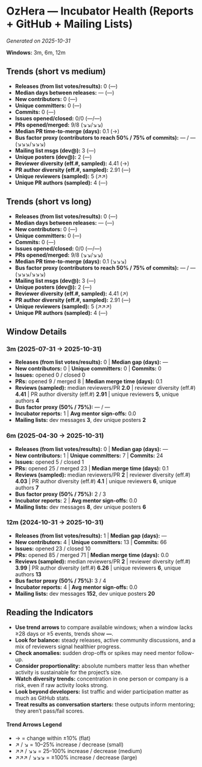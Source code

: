 # OzHera — Incubator Health (Reports + GitHub + Mailing Lists)
_Generated on 2025-10-31_

**Windows:** 3m, 6m, 12m

## Trends (short vs medium)

- **Releases (from list votes/results):** 0 (—)
- **Median days between releases:** — (—)
- **New contributors:** 0 (—)
- **Unique committers:** 0 (—)
- **Commits:** 0 (—)
- **Issues opened/closed:** 0/0 (—/—)
- **PRs opened/merged:** 9/8 (↘↘/↘↘)
- **Median PR time-to-merge (days):** 0.1 (→)
- **Bus factor proxy (contributors to reach 50% / 75% of commits):** — / — (↘↘↘/↘↘↘)
- **Mailing list msgs (dev@):** 3 (—)
- **Unique posters (dev@):** 2 (—)
- **Reviewer diversity (eff.#, sampled):** 4.41 (→)
- **PR author diversity (eff.#, sampled):** 2.91 (—)
- **Unique reviewers (sampled):** 5 (↗↗)
- **Unique PR authors (sampled):** 4 (—)

## Trends (short vs long)

- **Releases (from list votes/results):** 0 (—)
- **Median days between releases:** — (—)
- **New contributors:** 0 (—)
- **Unique committers:** 0 (—)
- **Commits:** 0 (—)
- **Issues opened/closed:** 0/0 (—/—)
- **PRs opened/merged:** 9/8 (↘↘/↘↘)
- **Median PR time-to-merge (days):** 0.1 (↘↘↘)
- **Bus factor proxy (contributors to reach 50% / 75% of commits):** — / — (↘↘↘/↘↘↘)
- **Mailing list msgs (dev@):** 3 (—)
- **Unique posters (dev@):** 2 (—)
- **Reviewer diversity (eff.#, sampled):** 4.41 (↗)
- **PR author diversity (eff.#, sampled):** 2.91 (—)
- **Unique reviewers (sampled):** 5 (↗↗↗)
- **Unique PR authors (sampled):** 4 (—)

## Window Details
### 3m  (2025-07-31 → 2025-10-31)
- **Releases (from list votes/results):** 0  |  **Median gap (days):** —
- **New contributors:** 0  |  **Unique committers:** 0  |  **Commits:** 0
- **Issues:** opened 0 / closed 0
- **PRs:** opened 9 / merged 8  |  **Median merge time (days):** 0.1
- **Reviews (sampled):** median reviewers/PR **2.0**  |  reviewer diversity (eff.#) **4.41**  |  PR author diversity (eff.#) **2.91**  |  unique reviewers **5**, unique authors **4**
- **Bus factor proxy (50% / 75%):** — / —
- **Incubator reports:** 1  |  **Avg mentor sign-offs:** 0.0
- **Mailing lists:** dev messages **3**, dev unique posters **2**

### 6m  (2025-04-30 → 2025-10-31)
- **Releases (from list votes/results):** 0  |  **Median gap (days):** —
- **New contributors:** 1  |  **Unique committers:** 7  |  **Commits:** 24
- **Issues:** opened 5 / closed 1
- **PRs:** opened 25 / merged 23  |  **Median merge time (days):** 0.1
- **Reviews (sampled):** median reviewers/PR **2**  |  reviewer diversity (eff.#) **4.03**  |  PR author diversity (eff.#) **4.1**  |  unique reviewers **6**, unique authors **7**
- **Bus factor proxy (50% / 75%):** 2 / 3
- **Incubator reports:** 2  |  **Avg mentor sign-offs:** 0.0
- **Mailing lists:** dev messages **8**, dev unique posters **6**

### 12m  (2024-10-31 → 2025-10-31)
- **Releases (from list votes/results):** 1  |  **Median gap (days):** —
- **New contributors:** 4  |  **Unique committers:** 13  |  **Commits:** 66
- **Issues:** opened 23 / closed 10
- **PRs:** opened 85 / merged 71  |  **Median merge time (days):** 0.0
- **Reviews (sampled):** median reviewers/PR **2**  |  reviewer diversity (eff.#) **3.99**  |  PR author diversity (eff.#) **6.26**  |  unique reviewers **6**, unique authors **13**
- **Bus factor proxy (50% / 75%):** 3 / 4
- **Incubator reports:** 4  |  **Avg mentor sign-offs:** 0.0
- **Mailing lists:** dev messages **152**, dev unique posters **20**

## Reading the Indicators
- **Use trend arrows** to compare available windows; when a window lacks ≥28 days or ≥5 events, trends show **—**.
- **Look for balance:** steady releases, active community discussions, and a mix of reviewers signal healthier progress.
- **Check anomalies:** sudden drop-offs or spikes may need mentor follow-up.
- **Consider proportionality:** absolute numbers matter less than whether activity is sustainable for the project’s size.
- **Watch diversity trends:** concentration in one person or company is a risk, even if raw activity looks strong.
- **Look beyond developers:** list traffic and wider participation matter as much as GitHub stats.
- **Treat results as conversation starters:** these outputs inform mentoring; they aren’t pass/fail scores.

#### Trend Arrows Legend
- →  = change within ±10% (flat)
- ↗ / ↘ = 10–25% increase / decrease (small)
- ↗↗ / ↘↘ = 25–100% increase / decrease (medium)
- ↗↗↗ / ↘↘↘ = ≥100% increase / decrease (large)

